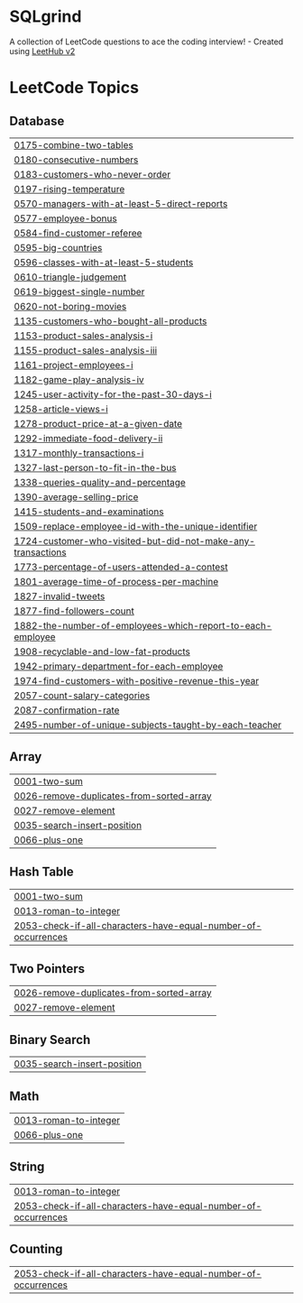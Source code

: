 # SQLgrind
A collection of LeetCode questions to ace the coding interview! - Created using [LeetHub v2](https://github.com/arunbhardwaj/LeetHub-2.0)

<!---LeetCode Topics Start-->
# LeetCode Topics
## Database
|  |
| ------- |
| [0175-combine-two-tables](https://github.com/p4prabhu/SQLgrind/tree/master/0175-combine-two-tables) |
| [0180-consecutive-numbers](https://github.com/p4prabhu/SQLgrind/tree/master/0180-consecutive-numbers) |
| [0183-customers-who-never-order](https://github.com/p4prabhu/SQLgrind/tree/master/0183-customers-who-never-order) |
| [0197-rising-temperature](https://github.com/p4prabhu/SQLgrind/tree/master/0197-rising-temperature) |
| [0570-managers-with-at-least-5-direct-reports](https://github.com/p4prabhu/SQLgrind/tree/master/0570-managers-with-at-least-5-direct-reports) |
| [0577-employee-bonus](https://github.com/p4prabhu/SQLgrind/tree/master/0577-employee-bonus) |
| [0584-find-customer-referee](https://github.com/p4prabhu/SQLgrind/tree/master/0584-find-customer-referee) |
| [0595-big-countries](https://github.com/p4prabhu/SQLgrind/tree/master/0595-big-countries) |
| [0596-classes-with-at-least-5-students](https://github.com/p4prabhu/SQLgrind/tree/master/0596-classes-with-at-least-5-students) |
| [0610-triangle-judgement](https://github.com/p4prabhu/SQLgrind/tree/master/0610-triangle-judgement) |
| [0619-biggest-single-number](https://github.com/p4prabhu/SQLgrind/tree/master/0619-biggest-single-number) |
| [0620-not-boring-movies](https://github.com/p4prabhu/SQLgrind/tree/master/0620-not-boring-movies) |
| [1135-customers-who-bought-all-products](https://github.com/p4prabhu/SQLgrind/tree/master/1135-customers-who-bought-all-products) |
| [1153-product-sales-analysis-i](https://github.com/p4prabhu/SQLgrind/tree/master/1153-product-sales-analysis-i) |
| [1155-product-sales-analysis-iii](https://github.com/p4prabhu/SQLgrind/tree/master/1155-product-sales-analysis-iii) |
| [1161-project-employees-i](https://github.com/p4prabhu/SQLgrind/tree/master/1161-project-employees-i) |
| [1182-game-play-analysis-iv](https://github.com/p4prabhu/SQLgrind/tree/master/1182-game-play-analysis-iv) |
| [1245-user-activity-for-the-past-30-days-i](https://github.com/p4prabhu/SQLgrind/tree/master/1245-user-activity-for-the-past-30-days-i) |
| [1258-article-views-i](https://github.com/p4prabhu/SQLgrind/tree/master/1258-article-views-i) |
| [1278-product-price-at-a-given-date](https://github.com/p4prabhu/SQLgrind/tree/master/1278-product-price-at-a-given-date) |
| [1292-immediate-food-delivery-ii](https://github.com/p4prabhu/SQLgrind/tree/master/1292-immediate-food-delivery-ii) |
| [1317-monthly-transactions-i](https://github.com/p4prabhu/SQLgrind/tree/master/1317-monthly-transactions-i) |
| [1327-last-person-to-fit-in-the-bus](https://github.com/p4prabhu/SQLgrind/tree/master/1327-last-person-to-fit-in-the-bus) |
| [1338-queries-quality-and-percentage](https://github.com/p4prabhu/SQLgrind/tree/master/1338-queries-quality-and-percentage) |
| [1390-average-selling-price](https://github.com/p4prabhu/SQLgrind/tree/master/1390-average-selling-price) |
| [1415-students-and-examinations](https://github.com/p4prabhu/SQLgrind/tree/master/1415-students-and-examinations) |
| [1509-replace-employee-id-with-the-unique-identifier](https://github.com/p4prabhu/SQLgrind/tree/master/1509-replace-employee-id-with-the-unique-identifier) |
| [1724-customer-who-visited-but-did-not-make-any-transactions](https://github.com/p4prabhu/SQLgrind/tree/master/1724-customer-who-visited-but-did-not-make-any-transactions) |
| [1773-percentage-of-users-attended-a-contest](https://github.com/p4prabhu/SQLgrind/tree/master/1773-percentage-of-users-attended-a-contest) |
| [1801-average-time-of-process-per-machine](https://github.com/p4prabhu/SQLgrind/tree/master/1801-average-time-of-process-per-machine) |
| [1827-invalid-tweets](https://github.com/p4prabhu/SQLgrind/tree/master/1827-invalid-tweets) |
| [1877-find-followers-count](https://github.com/p4prabhu/SQLgrind/tree/master/1877-find-followers-count) |
| [1882-the-number-of-employees-which-report-to-each-employee](https://github.com/p4prabhu/SQLgrind/tree/master/1882-the-number-of-employees-which-report-to-each-employee) |
| [1908-recyclable-and-low-fat-products](https://github.com/p4prabhu/SQLgrind/tree/master/1908-recyclable-and-low-fat-products) |
| [1942-primary-department-for-each-employee](https://github.com/p4prabhu/SQLgrind/tree/master/1942-primary-department-for-each-employee) |
| [1974-find-customers-with-positive-revenue-this-year](https://github.com/p4prabhu/SQLgrind/tree/master/1974-find-customers-with-positive-revenue-this-year) |
| [2057-count-salary-categories](https://github.com/p4prabhu/SQLgrind/tree/master/2057-count-salary-categories) |
| [2087-confirmation-rate](https://github.com/p4prabhu/SQLgrind/tree/master/2087-confirmation-rate) |
| [2495-number-of-unique-subjects-taught-by-each-teacher](https://github.com/p4prabhu/SQLgrind/tree/master/2495-number-of-unique-subjects-taught-by-each-teacher) |
## Array
|  |
| ------- |
| [0001-two-sum](https://github.com/p4prabhu/SQLgrind/tree/master/0001-two-sum) |
| [0026-remove-duplicates-from-sorted-array](https://github.com/p4prabhu/SQLgrind/tree/master/0026-remove-duplicates-from-sorted-array) |
| [0027-remove-element](https://github.com/p4prabhu/SQLgrind/tree/master/0027-remove-element) |
| [0035-search-insert-position](https://github.com/p4prabhu/SQLgrind/tree/master/0035-search-insert-position) |
| [0066-plus-one](https://github.com/p4prabhu/SQLgrind/tree/master/0066-plus-one) |
## Hash Table
|  |
| ------- |
| [0001-two-sum](https://github.com/p4prabhu/SQLgrind/tree/master/0001-two-sum) |
| [0013-roman-to-integer](https://github.com/p4prabhu/SQLgrind/tree/master/0013-roman-to-integer) |
| [2053-check-if-all-characters-have-equal-number-of-occurrences](https://github.com/p4prabhu/SQLgrind/tree/master/2053-check-if-all-characters-have-equal-number-of-occurrences) |
## Two Pointers
|  |
| ------- |
| [0026-remove-duplicates-from-sorted-array](https://github.com/p4prabhu/SQLgrind/tree/master/0026-remove-duplicates-from-sorted-array) |
| [0027-remove-element](https://github.com/p4prabhu/SQLgrind/tree/master/0027-remove-element) |
## Binary Search
|  |
| ------- |
| [0035-search-insert-position](https://github.com/p4prabhu/SQLgrind/tree/master/0035-search-insert-position) |
## Math
|  |
| ------- |
| [0013-roman-to-integer](https://github.com/p4prabhu/SQLgrind/tree/master/0013-roman-to-integer) |
| [0066-plus-one](https://github.com/p4prabhu/SQLgrind/tree/master/0066-plus-one) |
## String
|  |
| ------- |
| [0013-roman-to-integer](https://github.com/p4prabhu/SQLgrind/tree/master/0013-roman-to-integer) |
| [2053-check-if-all-characters-have-equal-number-of-occurrences](https://github.com/p4prabhu/SQLgrind/tree/master/2053-check-if-all-characters-have-equal-number-of-occurrences) |
## Counting
|  |
| ------- |
| [2053-check-if-all-characters-have-equal-number-of-occurrences](https://github.com/p4prabhu/SQLgrind/tree/master/2053-check-if-all-characters-have-equal-number-of-occurrences) |
<!---LeetCode Topics End-->